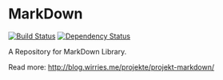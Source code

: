 MarkDown
======

[![Build Status](https://travis-ci.org/denisw160/MarkDown.svg?branch=master)](https://travis-ci.org/denisw160/MarkDown)
[![Dependency Status](https://www.versioneye.com/user/projects/578224d95bb139003969dd71/badge.svg)](https://www.versioneye.com/user/projects/578224d95bb139003969dd71)

A Repository for MarkDown Library.
 
Read more: http://blog.wirries.me/projekte/projekt-markdown/
